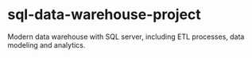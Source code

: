 # sql-data-warehouse-project
Modern data warehouse with SQL server, including ETL processes, data modeling and analytics.
